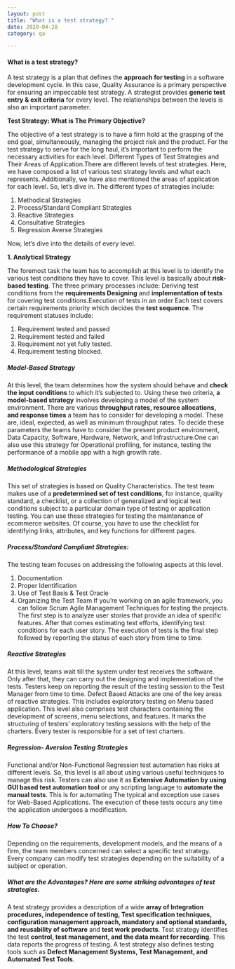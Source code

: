 ```yaml
---
layout: post
title: "What is a test strategy? "
date: 2020-04-28
category: qa

---
```

#### What is a test strategy?

A test strategy is a plan that defines the **approach for testing** in a software development cycle. In this case, Quality Assurance is a primary perspective for ensuring an impeccable test strategy. A strategist provides **generic test entry & exit criteria** for every level. The relationships between the levels is also an important parameter. 

**Test Strategy: What is The Primary Objective?**

The objective of a test strategy is to have a firm hold at the grasping of the end goal, simultaneously, managing the project risk and the product. For the test strategy to serve for the long haul, it’s important to perform the necessary activities for each level. Different Types of Test Strategies and Their Areas of Application.There are different levels of test strategies. Here, we have composed a list of various test strategy levels and what each represents. Additionally, we have also mentioned the areas of application for each level. So, let’s dive in. The different types of strategies include:

1. Methodical Strategies
2. Process/Standard Compliant Strategies
3. Reactive Strategies
4. Consultative Strategies
5. Regression Averse Strategies
 
Now, let’s dive into the details of every level. 

**1. Analytical Strategy**

The foremost task the team has to accomplish at this level is to identify the various test conditions they have to cover. This level is basically about **risk-based testing**. The three primary processes include: Deriving test conditions from the **requirements Designing** and **implementation of tests** for covering test conditions.Execution of tests in an order Each test covers certain requirements priority which decides the **test sequence**. The requirement statuses include:

1. Requirement tested and passed
2. Requirement tested and failed
3. Requirement not yet fully tested.
4. Requirement testing blocked.

##### Model-Based Strategy

At this level, the team determines how the system should behave and **check the input conditions** to which it’s subjected to. Using these two criteria, **a model-based strategy** involves developing a model of the system environment. There are various **throughput rates, resource allocations, and response times** a team has to consider for developing a model. These are, ideal, expected, as well as minimum throughput rates. To decide these parameters the teams have to consider the present product environment, Data Capacity, Software, Hardware, Network, and Infrastructure.One can also use this strategy for Operational profiling, for instance, testing the performance of a mobile app with a high growth rate. 

##### Methodological Strategies

This set of strategies is based on Quality Characteristics. The test team makes use of a **predetermined set of test conditions**, for instance, quality standard, a checklist, or a collection of generalized and logical test conditions subject to a particular domain type of testing or application testing. You can use these strategies for testing the maintenance of ecommerce websites. Of course, you have to use the checklist for identifying links, attributes, and key functions for different pages. 

##### Process/Standard Compliant Strategies:

The testing team focuses on addressing the following aspects at this level.

1. Documentation
2. Proper Identification
3. Use of Test Basis & Test Oracle
4. Organizing the Test Team
If you’re working on an agile framework, you can follow Scrum Agile Management Techniques for testing the projects. The first step is to analyze user stories that provide an idea of specific features. After that comes estimating test efforts, identifying test conditions for each user story. The execution of tests is the final step followed by reporting the status of each story from time to time. 

##### Reactive Strategies

At this level, teams wait till the system under test receives the software. Only after that, they can carry out the designing and implementation of the tests. Testers keep on reporting the result of the testing session to the Test Manager from time to time. Defect Based Attacks are one of the key areas of reactive strategies. This includes exploratory testing on Menu based application. This level also comprises test characters containing the development of screens, menu selections, and features. It marks the structuring of testers’ exploratory testing sessions with the help of the charters. Every tester is responsible for a set of test charters. 

##### Regression- Aversion Testing Strategies

Functional and/or Non-Functional Regression test automation has risks at different levels. So, this level is all about using various useful techniques to manage this risk. Testers can also use it as **Extensive Automation by using GUI based test automation tool** or any scripting language to **automate the manual tests**. This is for automating The typical and exception use cases for Web-Based Applications. The execution of these tests occurs any time the application undergoes a modification.

##### How To Choose?

Depending on the requirements, development models, and the means of a firm, the team members concerned can select a specific test strategy. Every company can modify test strategies depending on the suitability of a subject or operation. 

##### What are the Advantages? Here are some striking advantages of test strategies.

A test strategy provides a description of a wide **array of Integration procedures, independence of testing, Test specification techniques,** **configuration management approach, mandatory and optional standards, and reusability of software** and **test work products**.
Test strategy identifies the test **control, test management, and the data meant for recording**. This data reports the progress of testing.
A test strategy also defines testing tools such as **Defect Management Systems, Test Management, and Automated Test Tools**.
